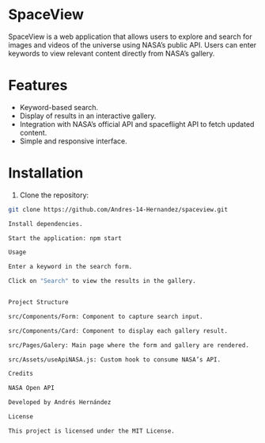 # SpaceView

SpaceView is a web application that allows users to explore and search for images and videos of the universe using NASA’s public API. Users can enter keywords to view relevant content directly from NASA’s gallery.

# Features

- Keyword-based search.   
- Display of results in an interactive gallery.  
- Integration with NASA’s official API and spaceflight API to fetch updated content.  
- Simple and responsive interface.  

# Installation

1. Clone the repository:  

```bash
git clone https://github.com/Andres-14-Hernandez/spaceview.git

Install dependencies.

Start the application: npm start

Usage 

Enter a keyword in the search form.

Click on "Search" to view the results in the gallery.


Project Structure

src/Components/Form: Component to capture search input.

src/Components/Card: Component to display each gallery result.

src/Pages/Galery: Main page where the form and gallery are rendered.

src/Assets/useApiNASA.js: Custom hook to consume NASA’s API.

Credits

NASA Open API

Developed by Andrés Hernández

License

This project is licensed under the MIT License.
